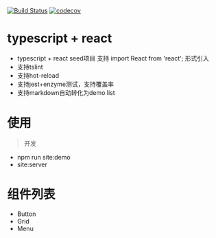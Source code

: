 [![Build Status](https://travis-ci.org/scliuyang/jtalk_components.svg?branch=master)](https://travis-ci.org/scliuyang/jtalk_components)
[![codecov](https://codecov.io/gh/scliuyang/jtalk_components/branch/master/graph/badge.svg)](https://codecov.io/gh/scliuyang/jtalk_components)

# typescript + react
- typescript + react seed项目 支持 import React from 'react'; 形式引入
- 支持tslint
- 支持hot-reload
- 支持jest+enzyme测试，支持覆盖率
- 支持markdown自动转化为demo list

# 使用

> 开发
- npm run site:demo
- site:server

# 组件列表
- Button
- Grid 
- Menu